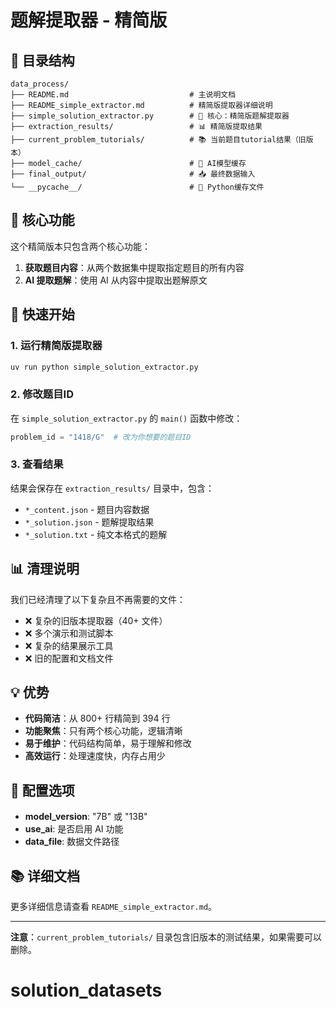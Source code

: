 # 题解提取器 - 精简版

## 📁 目录结构

```
data_process/
├── README.md                           # 主说明文档
├── README_simple_extractor.md          # 精简版提取器详细说明
├── simple_solution_extractor.py        # 🎯 核心：精简版题解提取器
├── extraction_results/                 # 📊 精简版提取结果
├── current_problem_tutorials/          # 📚 当前题目tutorial结果（旧版本）
├── model_cache/                        # 🤖 AI模型缓存
├── final_output/                       # 📥 最终数据输入
└── __pycache__/                        # 🐍 Python缓存文件
```

## 🎯 核心功能

这个精简版本只包含两个核心功能：

1. **获取题目内容**：从两个数据集中提取指定题目的所有内容
2. **AI 提取题解**：使用 AI 从内容中提取出题解原文

## 🚀 快速开始

### 1. 运行精简版提取器
```bash
uv run python simple_solution_extractor.py
```

### 2. 修改题目ID
在 `simple_solution_extractor.py` 的 `main()` 函数中修改：
```python
problem_id = "1418/G"  # 改为你想要的题目ID
```

### 3. 查看结果
结果会保存在 `extraction_results/` 目录中，包含：
- `*_content.json` - 题目内容数据
- `*_solution.json` - 题解提取结果
- `*_solution.txt` - 纯文本格式的题解

## 📊 清理说明

我们已经清理了以下复杂且不再需要的文件：
- ❌ 复杂的旧版本提取器（40+ 文件）
- ❌ 多个演示和测试脚本
- ❌ 复杂的结果展示工具
- ❌ 旧的配置和文档文件

## 💡 优势

- **代码简洁**：从 800+ 行精简到 394 行
- **功能聚焦**：只有两个核心功能，逻辑清晰
- **易于维护**：代码结构简单，易于理解和修改
- **高效运行**：处理速度快，内存占用少

## 🔧 配置选项

- **model_version**: "7B" 或 "13B"
- **use_ai**: 是否启用 AI 功能
- **data_file**: 数据文件路径

## 📚 详细文档

更多详细信息请查看 `README_simple_extractor.md`。

---

**注意**：`current_problem_tutorials/` 目录包含旧版本的测试结果，如果需要可以删除。
# solution_datasets
